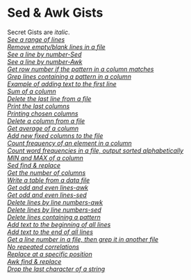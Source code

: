 # Sed & Awk Gists  
Secret Gists are *italic*.  
*[See a range of lines](https://gist.github.com/nilforooshan/7c017b2c860f4a0ed097ed303067b031 "see_range_lines.md")*  
*[Remove empty/blank lines in a file](https://gist.github.com/nilforooshan/552877beaab052495a8e44d89440a4ab "rm_empty_lines.md")*  
*[See a line by number-Sed](https://gist.github.com/nilforooshan/936ab8de0a73f084c9161ea154ba1022 "see_line_number_sed.md")*  
*[See a line by number-Awk](https://gist.github.com/nilforooshan/0c0f59b4b9345fbc24d303e784c63544 "see_line_number_awk.md")*  
*[Get row number if the pattern in a column matches](https://gist.github.com/nilforooshan/32ddbd12a426afd1393947b7c493fb72 "row_num_pattern_match_column.md")*  
*[Grep lines containing a pattern in a column](https://gist.github.com/nilforooshan/97ff0428e02aa813fbe04b41111eedbf "grep_lines_pattern_match_column.md")*  
*[Example of adding text to the first line](https://gist.github.com/nilforooshan/92099da594e26500be2b009758baf34f "insert_line_beginning.md")*  
*[Sum of a column](https://gist.github.com/nilforooshan/7cd7dd24bde3f81be1466d4134a116a1 "sum_col.md")*  
*[Delete the last line from a file](https://gist.github.com/nilforooshan/a19529701edabeac385c7b6857787795 "rm_last_line.md")*  
*[Print the last columns](https://gist.github.com/nilforooshan/59f36d868b6f0502a054715c2c5b29d1 "print_last_col.md")*  
*[Printing chosen columns](https://gist.github.com/nilforooshan/12eda639842e8bb3aaf678e60843008d "print_chosen_cols.md")*  
*[Delete a column from a file](https://gist.github.com/nilforooshan/7a39b3430fcac74944e89cf52e01be93 "rm_col.md")*  
*[Get average of a column](https://gist.github.com/nilforooshan/350ba6b86340c1fbd57d9477a10b6bc7 "mean_col.md")*  
*[Add new fixed columns to the file](https://gist.github.com/nilforooshan/a994ad7b71d9043cea64cf25d7a027b6 "add_new_fixed_col.md")*  
*[Count frequency of an element in a column](https://gist.github.com/nilforooshan/69cc03a076904bc49ac9bec3874d4a60 " count_freq_element_in_col.md")*  
*[Count word frequencies in a file, output sorted alphabetically](https://gist.github.com/nilforooshan/223b30543de5796c5e188e78a9ff9d3c " count_word_freq.md")*  
*[MIN and MAX of a column](https://gist.github.com/nilforooshan/f9958b108a866a75e53bbdbfcbb4bf5b " min_max_col.md")*  
*[Sed find & replace](https://gist.github.com/nilforooshan/fe6751bbec1e55c1137291f67016b6e6 " find_replace_sed.md")*  
*[Get the number of columns](https://gist.github.com/nilforooshan/3e42b6226af5b57392d8e4bcea0ab2af "get_num_cols.md")*  
*[Write a table from a data file](https://gist.github.com/nilforooshan/8384a5cdb69df1719c361d42f7f9ea19 " datafile2table.md")*  
*[Get odd and even lines-awk](https://gist.github.com/nilforooshan/58a84b0d5c94fe601c0c7ea3546d800f "get_odd_even_lines_awk.md")*  
*[Get odd and even lines-sed](https://gist.github.com/nilforooshan/2a7c1687c3fce246197290791cd61901 " get_odd_even_lines_sed.md")*  
*[Delete lines by line numbers-awk](https://gist.github.com/nilforooshan/75251a13b0700d077a1b6c2963c0d476 "rm_lines_by_num_awk.md")*  
*[Delete lines by line numbers-sed](https://gist.github.com/nilforooshan/945d03bd1ed264d223a4ff3af8f6030d "rm_lines_by_num_sed.md")*  
*[Delete lines containing a pattern](https://gist.github.com/nilforooshan/c1a4dfe6805c72cab25e9ced6159aa57 " rm_lines_pattern.md")*  
*[Add text to the beginning of all lines](https://gist.github.com/nilforooshan/ef1dcaec4464d11a6432deabd8aa632a "add_text_beginning_all_lines.md")*  
*[Add text to the end of all lines](https://gist.github.com/nilforooshan/a80cae724102913c5faba970931420ea "add_text_end_all_lines.md")*  
*[Get a line number in a file, then grep it in another file](https://gist.github.com/nilforooshan/33b8aa70b297d176de65e574524a091c "get_line_num_in_one_grep_in_another.md")*  
*[No repeated correlations](https://gist.github.com/nilforooshan/5bb0457018f80f6c5d2ebed07872e991 "no_rep_cor.md")*  
*[Replace at a specific position](https://gist.github.com/nilforooshan/ec0a754114d50f5cbffc2f18f14892b1 "replace_at_specific_pos.md")*  
*[Awk find & replace](https://gist.github.com/nilforooshan/19107fe4794596028a0fd6c425cd6c31 " awk_find_replace.md")*  
*[Drop the last character of a string](https://gist.github.com/nilforooshan/30899b6a694e6f042ac027df62b7edb2 " drop_last_character.md ")*  
